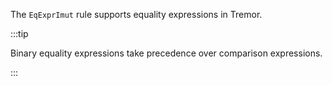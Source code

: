 The `EqExprImut` rule supports equality expressions in Tremor.

:::tip

Binary equality expressions take precedence over comparison expressions.

:::

